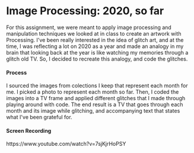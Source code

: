 <h1>Image Processing: 2020, so far</h1> 
For this assignment, we were meant to apply image processing and manipulation techniques we looked at in class to create an artwork with Processing. 
I've been really interested in the idea of glitch art, and at the time, I was reflecting a lot on 2020 as a year and made an analogy in my brain that looking back at the year is like watching my memories through a glitch old TV. So, I decided to recreate this analogy, and code the glitches. 

<h4>Process</h4>
I sourced the images from colections I keep that represent each month for me. I picked a photo to represent each month so far. 
Then, I coded the images into a TV frame and applied different glitches that I made through playing around with code. The end result is a TV that goes through each month and its image while glitching, and accompanying text that states what I've been grateful for.

<h4>Screen Recording</h4>
https://www.youtube.com/watch?v=7sjKjrHoPSY
